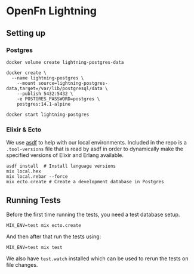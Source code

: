 OpenFn Lightning
================

Setting up
----------

### Postgres

```
docker volume create lightning-postgres-data

docker create \
  --name lightning-postgres \
	--mount source=lightning-postgres-data,target=/var/lib/postgresql/data \
	--publish 5432:5432 \
	-e POSTGRES_PASSWORD=postgres \
	postgres:14.1-alpine

docker start lightning-postgres
```

### Elixir & Ecto

We use [asdf](https://github.com/asdf-vm/asdf) to help with our local environments.
Included in the repo is a `.tool-versions` file that is read by asdf in order
to dynamically make the specified versions of Elixir and Erlang available.

```
asdf install  # Install language versions
mix local.hex
mix local.rebar --force
mix ecto.create # Create a development database in Postgres
```

Running Tests
-------------

Before the first time running the tests, you need a test database setup.

```
MIX_ENV=test mix ecto.create
```

And then after that run the tests using:

```
MIX_ENV=test mix test
```

We also have `test.watch` installed which can be used to rerun the tests on file changes.
